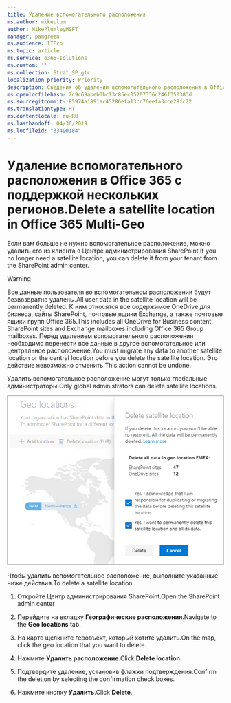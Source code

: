 ```yaml
---
title: Удаление вспомогательного расположения
ms.author: mikeplum
author: MikePlumleyMSFT
manager: pamgreen
ms.audience: ITPro
ms.topic: article
ms.service: o365-solutions
ms.custom: ''
ms.collection: Strat_SP_gtc
localization_priority: Priority
description: Сведения об удалении вспомогательного расположения в Office 365 с поддержкой нескольких регионов.
ms.openlocfilehash: 2c9c69abeb0bc13c85ec05207336c246f350383d
ms.sourcegitcommit: 85974a1891ac45286efa13cc76eefa3cce28fc22
ms.translationtype: HT
ms.contentlocale: ru-RU
ms.lasthandoff: 04/30/2019
ms.locfileid: "33490184"
---
```

# <a name="delete-a-satellite-location-in-office-365-multi-geo"></a><span data-ttu-id="281a6-103">Удаление вспомогательного расположения в Office 365 с поддержкой нескольких регионов.</span><span class="sxs-lookup"><span data-stu-id="281a6-103">Delete a satellite location in Office 365 Multi-Geo</span></span>

<span data-ttu-id="281a6-104">Если вам больше не нужно вспомогательное расположение, можно удалить его из клиента в Центре администрирования SharePoint.</span><span class="sxs-lookup"><span data-stu-id="281a6-104">If you no longer need a satellite location, you can delete it from your tenant from the SharePoint admin center.</span></span>

> [!WARNING]
> <span data-ttu-id="281a6-105">Все данные пользователя во вспомогательном расположении будут безвозвратно удалены.</span><span class="sxs-lookup"><span data-stu-id="281a6-105">All user data in the satellite location will be permanently deleted.</span></span> <span data-ttu-id="281a6-106">К ним относятся все содержимое OneDrive для бизнеса, сайты SharePoint, почтовые ящики Exchange, а также почтовые ящики групп Office 365.</span><span class="sxs-lookup"><span data-stu-id="281a6-106">This includes all OneDrive for Business content, SharePoint sites and Exchange mailboxes including Office 365 Group mailboxes.</span></span> <span data-ttu-id="281a6-107">Перед удалением вспомогательного расположения необходимо перенести все данные в другое вспомогательное или центральное расположение.</span><span class="sxs-lookup"><span data-stu-id="281a6-107">You must migrate any data to another satellite location or the central location before you delete the satellite location.</span></span> <span data-ttu-id="281a6-108">Это действие невозможно отменить.</span><span class="sxs-lookup"><span data-stu-id="281a6-108">This action cannot be undone.</span></span>

<span data-ttu-id="281a6-109">Удалить вспомогательное расположение могут только глобальные администраторы.</span><span class="sxs-lookup"><span data-stu-id="281a6-109">Only global administrators can delete satellite locations.</span></span>

![Снимок экрана: Центр администрирования с поддержкой нескольких регионов с отображением пользовательского интерфейса для удаления географического расположения](media/multi-geo-delete-satellite-location.png)

<span data-ttu-id="281a6-111">Чтобы удалить вспомогательное расположение, выполните указанные ниже действия.</span><span class="sxs-lookup"><span data-stu-id="281a6-111">To delete a satellite location</span></span>

1. <span data-ttu-id="281a6-112">Откройте Центр администрирования SharePoint.</span><span class="sxs-lookup"><span data-stu-id="281a6-112">Open the SharePoint admin center</span></span>

2. <span data-ttu-id="281a6-113">Перейдите на вкладку **Географические расположения**.</span><span class="sxs-lookup"><span data-stu-id="281a6-113">Navigate to the **Geo locations** tab.</span></span>

3. <span data-ttu-id="281a6-114">На карте щелкните геообъект, который хотите удалить.</span><span class="sxs-lookup"><span data-stu-id="281a6-114">On the map, click the geo location that you want to delete.</span></span>

4. <span data-ttu-id="281a6-115">Нажмите **Удалить расположение**.</span><span class="sxs-lookup"><span data-stu-id="281a6-115">Click **Delete location**.</span></span>

5. <span data-ttu-id="281a6-116">Подтвердите удаление, установив флажки подтверждения.</span><span class="sxs-lookup"><span data-stu-id="281a6-116">Confirm the deletion by selecting the confirmation check boxes.</span></span>

6. <span data-ttu-id="281a6-117">Нажмите кнопку **Удалить**.</span><span class="sxs-lookup"><span data-stu-id="281a6-117">Click **Delete**.</span></span>
